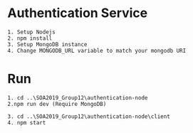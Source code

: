# Authentication Service
```
1. Setup Nodejs
2. npm install
3. Setup MongoDB instance
4. Change MONGODB_URL variable to match your mongodb URI
```
# Run
```
1. cd ..\SOA2019_Group12\authentication-node
2.npm run dev (Require MongoDB)

3. cd ..\SOA2019_Group12\authentication-node\client
4. npm start
```
